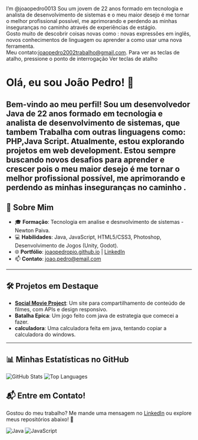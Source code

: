
<!---
joaopedro0013/joaopedro0013 is a ✨ special ✨ repository because its `README.md` (this file) appears on your GitHub profile.
You can click the Preview link to take a look at your changes.
--->
 I’m @joaopedro0013 Sou um jovem de 22 anos formado em tecnologia e analista de 
desenvolvimento de sistemas e o meu maior desejo é me tornar o melhor 
profissional possível, me aprimorando e perdendo as minhas inseguranças no 
caminho através de experiências de estágio.<br>
Gosto muito de descobrir coisas 
novas como : novas expressões em inglês, novos conhecimentos de 
linguagem ou aprender a como usar uma nova ferramenta.<br> 
 Meu contato:joaopedro2002trabalho@gmail.com.
Para ver as teclas de atalho, pressione o ponto de interrogação
Ver teclas de atalho

# Olá, eu sou João Pedro! 👋

Bem-vindo ao meu perfil! Sou um desenvolvedor **Java** de 22 anos formado em tecnologia e analista de 
desenvolvimento de sistemas, que tambem Trabalha com outras linguagens como: **PHP**,**Java Script**. Atualmente, estou explorando projetos em **web development**. Estou sempre buscando novos desafios para aprender e crescer pois o meu maior desejo é me tornar o melhor 
profissional possível, me aprimorando e perdendo as minhas inseguranças no 
caminho .<br>
---

## 🚀 Sobre Mim
- 🎓 **Formação**: Tecnologia em analise e desnvolvimento de sistemas - Newton Paiva.
- 💻 **Habilidades**: Java, JavaScript, HTML5/CSS3, Photoshop, Desenvolvimento de Jogos (Unity, Godot).
- 🌐 **Portfólio**: [joaopedropio.github.io](https://joaopedropio.github.io) | [LinkedIn](https://www.linkedin.com/in/joao-pedro-pio/)
- 📫 **Contato**: [joao.pedro@email.com](mailto:joaopedro2002trabalho@gmail.com)

---

## 🛠️ Projetos em Destaque
- **[Social Movie Project](https://joaopedropio.github.io)**: Um site para compartilhamento de conteúdo de filmes, com APIs e design responsivo.
- **Batalha Epica**: Um jogo feito com java de estrategia que comecei a fazer.
- **calculadora**: Uma calculadora feita em java, tentando copiar a calculadora do windows.

---

## 📊 Minhas Estatísticas no GitHub
![GitHub Stats](https://github-readme-stats.vercel.app/api?username=joaopedro0013&show_icons=true&theme=radical)
![Top Languages](https://github-readme-stats.vercel.app/api/top-langs/?username=joaopedro0013&layout=compact&theme=radical)


## 📬 Entre em Contato!
Gostou do meu trabalho? Me mande uma mensagem no [LinkedIn](https://www.linkedin.com/in/joao-pedro-pio/) ou explore meus repositórios abaixo! 🚀


![Java](https://img.shields.io/badge/-Java-007396?style=flat&logo=java)
![JavaScript](https://img.shields.io/badge/-JavaScript-F7DF1E?style=flat&logo=javascript)



